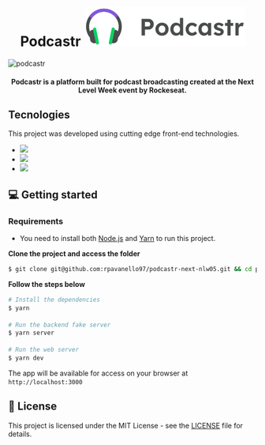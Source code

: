 <h1 align="center">
   Podcastr  <img src="public/logo.svg" alt="Podcastr logo">
</h1>

![podcastr](https://user-images.githubusercontent.com/53226501/117080885-1ef19780-ad15-11eb-84a6-c2d4ff6f8472.gif)

<h4 align="center">
  Podcastr is a platform built for podcast broadcasting created at the Next Level Week event by Rockeseat.
</h4>


## Tecnologies

This project was developed using cutting edge front-end technologies.

- [<img src="https://img.shields.io/badge/React-20232A?style=for-the-badge&logo=react&logoColor=61DAFB" />](https://reactjs.org/)
- [<img src="https://img.shields.io/badge/TypeScript-007ACC?style=for-the-badge&logo=typescript&logoColor=white" />](https://www.typescriptlang.org/)
- [<img src="https://img.shields.io/badge/next.js-000000?style=for-the-badge&logo=next.js&logoColor=white" />](https://nextjs.org/)

## 💻 Getting started

### Requirements

- You need to install both [Node.js](https://nodejs.org/en/download/) and [Yarn](https://yarnpkg.com/) to run this project.

**Clone the project and access the folder**

```bash
$ git clone git@github.com:rpavanello97/podcastr-next-nlw05.git && cd podcastr
```

**Follow the steps below**

```bash
# Install the dependencies
$ yarn

# Run the backend fake server
$ yarn server

# Run the web server
$ yarn dev
```

The app will be available for access on your browser at `http://localhost:3000`

## 📝 License

This project is licensed under the MIT License - see the [LICENSE](LICENSE) file for details.
